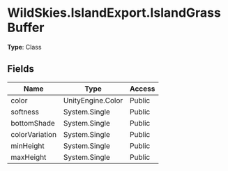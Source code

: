 ﻿# WildSkies.IslandExport.IslandGrassBuffer

**Type**: Class

## Fields

| Name | Type | Access |
|------|------|--------|
| color | UnityEngine.Color | Public |
| softness | System.Single | Public |
| bottomShade | System.Single | Public |
| colorVariation | System.Single | Public |
| minHeight | System.Single | Public |
| maxHeight | System.Single | Public |

